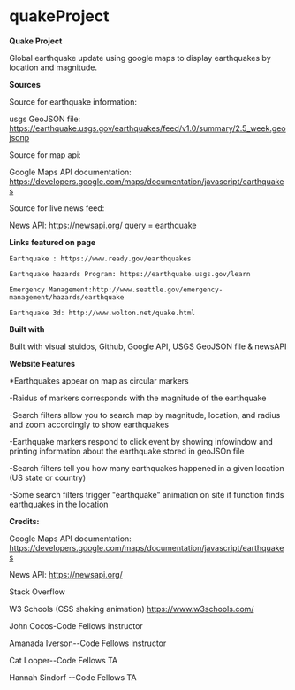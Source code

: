 # quakeProject

**Quake Project**

Global earthquake update using google maps to display earthquakes by location and magnitude.

**Sources**

Source for earthquake information: 

usgs GeoJSON file: https://earthquake.usgs.gov/earthquakes/feed/v1.0/summary/2.5_week.geojsonp

Source for map api:

Google Maps API documentation: https://developers.google.com/maps/documentation/javascript/earthquakes

Source for live news feed:

News API: https://newsapi.org/
query = earthquake

**Links featured on page**

    Earthquake : https://www.ready.gov/earthquakes
    
    Earthquake hazards Program: https://earthquake.usgs.gov/learn
    
    Emergency Management:http://www.seattle.gov/emergency-management/hazards/earthquake
    
    Earthquake 3d: http://www.wolton.net/quake.html
    
**Built with**

Built with visual stuidos, Github, Google API, USGS GeoJSON file & newsAPI

**Website Features**

*Earthquakes appear on map as circular markers

-Raidus of markers corresponds with the magnitude of the earthquake

-Search filters allow you to search map by magnitude, location, and radius and zoom accordingly to show earthquakes

-Earthquake markers respond to click event by showing infowindow and printing information about the earthquake stored in geoJSOn file

-Search filters tell you how many earthquakes happened in a given location (US state or country)

-Some search filters trigger "earthquake" animation on site if function finds earthquakes in the location

**Credits:**

Google Maps API documentation: https://developers.google.com/maps/documentation/javascript/earthquakes

News API: https://newsapi.org/

Stack Overflow

W3 Schools (CSS shaking animation) https://www.w3schools.com/

John Cocos-Code Fellows instructor

Amanada Iverson--Code Fellows instructor

Cat Looper--Code Fellows TA

Hannah Sindorf --Code Fellows TA
    
    






